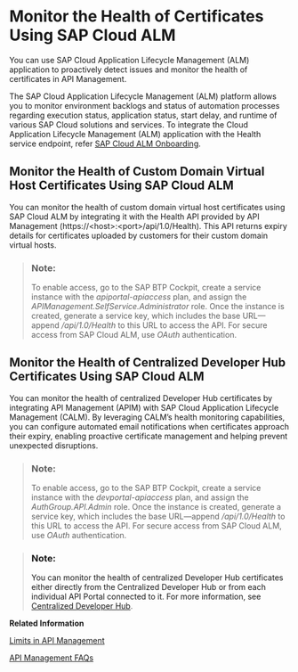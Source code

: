 <!-- loio7bd9d9f8f8324403b1aff8b0fffed25c -->

# Monitor the Health of Certificates Using SAP Cloud ALM

You can use SAP Cloud Application Lifecycle Management \(ALM\) application to proactively detect issues and monitor the health of certificates in API Management.

The SAP Cloud Application Lifecycle Management \(ALM\) platform allows you to monitor environment backlogs and status of automation processes regarding execution status, application status, start delay, and runtime of various SAP Cloud solutions and services. To integrate the Cloud Application Lifecycle Management \(ALM\) application with the Health service endpoint, refer [SAP Cloud ALM Onboarding](https://www.youtube.com/playlist?list=PLFrwZZeBUtfjx9Ta9pZw8ccAuJe3n2FcA).



<a name="loio7bd9d9f8f8324403b1aff8b0fffed25c__section_k3v_c55_zfc"/>

## Monitor the Health of Custom Domain Virtual Host Certificates Using SAP Cloud ALM

You can monitor the health of custom domain virtual host certificates using SAP Cloud ALM by integrating it with the Health API provided by API Management \(https://<host\>:<port\>/api/1.0/Health\). This API returns expiry details for certificates uploaded by customers for their custom domain virtual hosts.

> ### Note:  
> To enable access, go to the SAP BTP Cockpit, create a service instance with the *apiportal-apiaccess* plan, and assign the *APIManagement.SelfService.Administrator* role. Once the instance is created, generate a service key, which includes the base URL—append */api/1.0/Health* to this URL to access the API. For secure access from SAP Cloud ALM, use *OAuth* authentication.



<a name="loio7bd9d9f8f8324403b1aff8b0fffed25c__section_u2l_255_zfc"/>

## Monitor the Health of Centralized Developer Hub Certificates Using SAP Cloud ALM

You can monitor the health of centralized Developer Hub certificates by integrating API Management \(APIM\) with SAP Cloud Application Lifecycle Management \(CALM\). By leveraging CALM’s health monitoring capabilities, you can configure automated email notifications when certificates approach their expiry, enabling proactive certificate management and helping prevent unexpected disruptions.

> ### Note:  
> To enable access, go to the SAP BTP Cockpit, create a service instance with the *devportal-apiaccess* plan, and assign the *AuthGroup.API.Admin* role. Once the instance is created, generate a service key, which includes the base URL—append */api/1.0/Health* to this URL to access the API. For secure access from SAP Cloud ALM, use *OAuth* authentication.

> ### Note:  
> You can monitor the health of centralized Developer Hub certificates either directly from the Centralized Developer Hub or from each individual API Portal connected to it. For more information, see [Centralized Developer Hub](centralized-developer-hub-38422de.md).

**Related Information**  


[Limits in API Management](limits-in-api-management-f70f425.md "This topic describes the product configuration and the naming conventions for API Management.")

[API Management FAQs](api-management-faqs-2d16070.md "Frequently asked questions for SAP API Management.")

